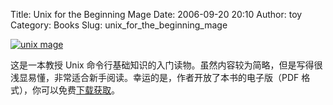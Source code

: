 Title: Unix for the Beginning Mage
Date: 2006-09-20 20:10
Author: toy
Category: Books
Slug: unix_for_the_beginning_mage

[![unix
mage](http://i.linuxtoy.org/i/unix_mage_s.jpeg)](http://i.linuxtoy.org/i/unix_mage.jpeg)

这是一本教授 Unix
命令行基础知识的入门读物。虽然内容较为简略，但是写得很浅显易懂，非常适合新手阅读。幸运的是，作者开放了本书的电子版（PDF
格式），你可以免费[下载获取](http://unixmages.com/the-first-book/)。
